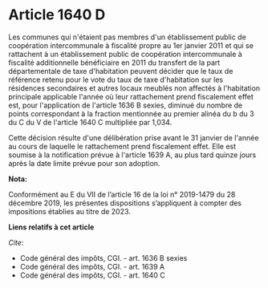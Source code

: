 # Article 1640 D

Les communes qui n'étaient pas membres d'un établissement public de coopération intercommunale à fiscalité propre au 1er
janvier 2011 et qui se rattachent à un établissement public de coopération intercommunale à fiscalité additionnelle
bénéficiaire en 2011 du transfert de la part départementale de taxe d'habitation peuvent décider que le taux de référence
retenu pour le vote du taux de taxe d'habitation sur les résidences secondaires et autres locaux meublés non affectés à
l'habitation principale applicable l'année où leur rattachement prend fiscalement effet est, pour l'application de l'article
1636 B sexies, diminué du nombre de points correspondant à la fraction mentionnée au premier alinéa du b du 3 du C du V de
l'article 1640 C multipliée par 1,034.

Cette décision résulte d'une délibération prise avant le 31 janvier de l'année au cours de laquelle le rattachement prend
fiscalement effet. Elle est soumise à la notification prévue à l'article 1639 A, au plus tard quinze jours après la date
limite prévue pour son adoption.

**Nota:**

Conformément au E du VII de l’article 16 de la loi n° 2019-1479 du 28 décembre 2019, les présentes dispositions s’appliquent
à compter des impositions établies au titre de 2023.

**Liens relatifs à cet article**

_Cite_:

  - Code général des impôts, CGI. - art. 1636 B sexies
  - Code général des impôts, CGI. - art. 1639 A
  - Code général des impôts, CGI. - art. 1640 C
